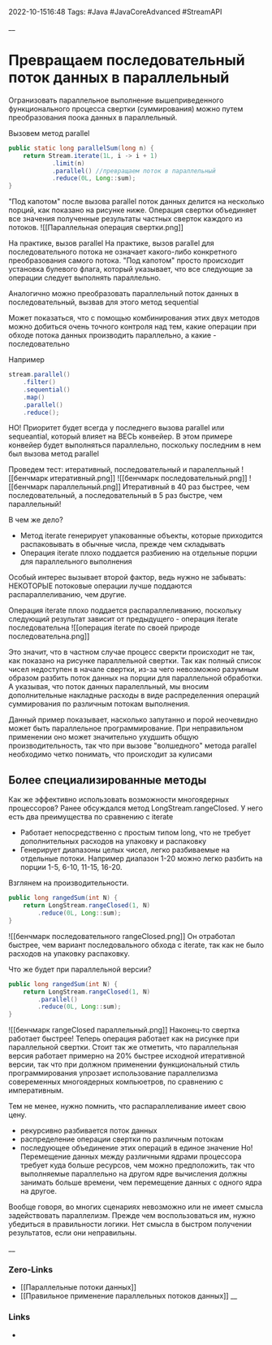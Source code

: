 2022-10-1516:48
Tags: #Java #JavaCoreAdvanced #StreamAPI 

__
# Превращаем последовательный поток данных в параллельный

Огранизовать параллельное выполнение вышеприведенного функционального процесса свертки (суммирования) можно путем преобразования поока данных в параллельный. 

Вызовем метод parallel
```java
public static long parallelSum(long n) {  
    return Stream.iterate(1L, i -> i + 1)  
            .limit(n)  
            .parallel() //превращаем поток в параллельный
            .reduce(0L, Long::sum);  
}
```
"Под капотом" после вызова parallel поток данных делится на несколько порций, как показано на рисунке ниже. Операция свертки объединяет все значения полученные результаты частных сверток каждого из потоков.
![[Параллельная операция свертки.png]]

На практике, вызов parallel
На практике, вызов parallel для последовательного потока не означает какого-либо конкретного преобразования самого потока. "Под капотом" просто происходит установка булевого флага, который указывает, что все следующие за операции следует выполнять параллельно.

Аналогично можно преобразовать параллельный поток данных в последовательный, вызвав для этого метод sequential

Может показаться, что с помощью комбинирования этих двух методов можно добиться очень точного контроля над тем, какие операции при обходе потока данных производить параллельно, а какие - последовательно

Например
```java
stream.parallel()
	.filter()
	.sequential()
	.map()
	.parallel()
	.reduce();
```
НО! Приоритет будет всегда у последнего вызова parallel или sequeantial, который влияет на ВЕСЬ конвейер. В этом примере конвейер будет выполняться параллельно, поскольку последним в нем был вызова метод parallel

Проведем тест: итеративный, последовательный и паралелльный
![[бенчмарк итеративный.png]]
![[бенчмарк последовательный.png]]
![[бенчмарк параллельный.png]]
Итеративный в 40 раз быстрее, чем последовательный, а последовательный в 5 раз быстре, чем параллельный!

В чем же дело?
- Метод iterate генерирует упакованные объекты, которые приходится распаковывать в обычные числа, прежде чем складывать
- Операция iterate плохо поддается разбиению на отдельные порции для параллельного выполнения

Особый интерес вызывает второй фактор, ведь нужно не забывать: НЕКОТОРЫЕ потоковые операции лучше поддаются распараллеливанию, чем другие.

Операция iterate плохо поддается распараллеливанию, поскольку следующий результат зависит от предыдущего - операция iterate последовательна
![[операция iterate по своей природе последовательна.png]]

Это значит, что в частном случае процесс сверкти происходит не так, как показано на рисунке параллельной свертки. Так как полный список чисел недоступен в начале свертки, из-за чего невозможно разумным образом разбить поток данных на порции для параллельной обработки. А указывая, что поток данных паралелльный, мы вносим дополнительные накладные расходы в виде распределенния операций суммирования по различным потокам выполнения.

Данный пример показывает, насколько запутанно и порой неочевидно может быть параллельное программирование. При неправильном применении оно может значительно ухудшить общую производительность, так что при вызове "волшедного" метода parallel необходимо четко понимать, что происходит за кулисами

## Более специализированные методы
Как же эффективно использовать возможности многоядерных процессоров? 
Ранее обсуждался метод LongStream.rangeClosed. У него есть два преимущества по сравнению с iterate
- Работает непосредственно с простым типом long, что не требует дополнительных расходов на упаковку и распаковку
- Генерирует диапазоны целых чисел, легко разбиваемые на отдельные потоки. Например диапазон 1-20 можно легко разбить на порции 1-5, 6-10, 11-15, 16-20.

Взглянем на производительности.
```java
public long rangedSum(int N) {
	return LongStream.rangeClosed(1, N)
		.reduce(0L, Long::sum);
}
```
![[бенчмарк последовательного rangeClosed.png]]
Он отработал быстрее, чем вариант последовального обхода с iterate, так как не было расходов на упаковку распаковку.

Что же будет при параллельной версии?
```java
public long rangedSum(int N) {
	return LongStream.rangeClosed(1, N)
		.parallel()
		.reduce(0L, Long::sum);
}
```
![[бенчмарк rangeClosed параллельный.png]]
Наконец-то свертка работает быстрее! Теперь операция работает как на рисунке при параллельной свертки. Стоит так же отметить, что параллельная версия работает примерно на 20% быстрее исходной итеративной версии, так что при должном применении функциональный стиль программирования упрозает использование параллелизма совеременных многоядерных компьюетров, по сравнению с императивным.

Тем не менее, нужно помнить, что распараллеливание имеет свою цену. 
- рекурсивно разбивается поток данных
- распределение операции свертки по различным потокам
- последующее объединение этих операций в единое значение
Но! Перемещение данных между различными ядрами процессора требует куда больше ресурсов, чем можно предположить, так что выполняемые параллельно на другом ядре вычисления должны занимать больше времени, чем перемещение данных с одного ядра на другое.

Вообще говоря, во многих сценариях невозможно или не имеет смысла задействовать параллелизм. Прежде чем воспользоваться им, нужно убедиться в правильности логики. Нет смысла в быстром получении результатов, если они неправильны.

__
### Zero-Links
- [[Параллельные потоки данных]]
- [[Правильное применение параллельных потоков данных]]
__
### Links
- 

